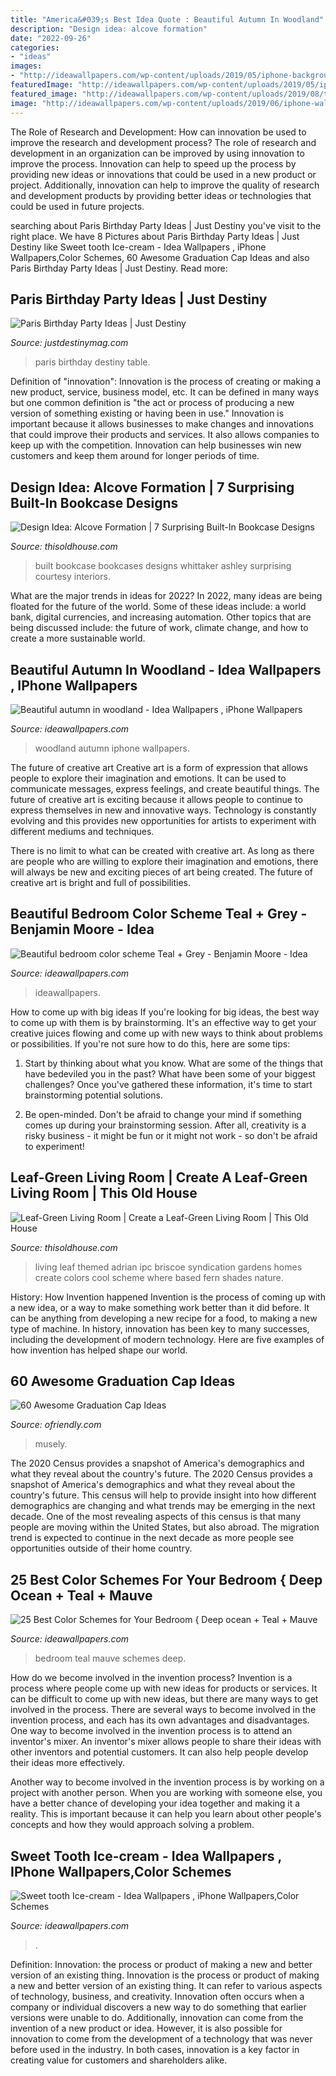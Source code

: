```yaml
---
title: "America&#039;s Best Idea Quote : Beautiful Autumn In Woodland"
description: "Design idea: alcove formation"
date: "2022-09-26"
categories:
- "ideas"
images:
- "http://ideawallpapers.com/wp-content/uploads/2019/05/iphone-background-wallpaper.jpg"
featuredImage: "http://ideawallpapers.com/wp-content/uploads/2019/05/iphone-background-wallpaper.jpg"
featured_image: "http://ideawallpapers.com/wp-content/uploads/2019/08/teal-grey.jpg"
image: "http://ideawallpapers.com/wp-content/uploads/2019/06/iphone-wallpapers-7-2.jpg"
---
```



The Role of Research and Development: How can innovation be used to improve the research and development process?
The role of research and development in an organization can be improved by using innovation to improve the process. Innovation can help to speed up the process by providing new ideas or innovations that could be used in a new product or project. Additionally, innovation can help to improve the quality of research and development products by providing better ideas or technologies that could be used in future projects.

	

		
searching about Paris Birthday Party Ideas | Just Destiny you've visit to the right place. We have 8 Pictures about Paris Birthday Party Ideas | Just Destiny like Sweet tooth Ice-cream - Idea Wallpapers , iPhone Wallpapers,Color Schemes, 60 Awesome Graduation Cap Ideas and also Paris Birthday Party Ideas | Just Destiny. Read more:
		
    
## Paris Birthday Party Ideas | Just Destiny

<img loading=lazy src="http://justdestinymag.com/wp-content/uploads/2015/03/Paris-Birthday-Party-Just-Destiny-Mag.jpg" onerror="this.onerror=null;this.src='https://tse2.mm.bing.net/th?id=OIP.pqgLRZXBjrgBLRnEOrSW8QHaKl&amp;pid=15.1';" alt="Paris Birthday Party Ideas | Just Destiny">

_Source: justdestinymag.com_

>paris birthday destiny table. 

	

Definition of "innovation":
Innovation is the process of creating or making a new product, service, business model, etc. It can be defined in many ways but one common definition is "the act or process of producing a new version of something existing or having been in use." 
Innovation is important because it allows businesses to make changes and innovations that could improve their products and services. It also allows companies to keep up with the competition. Innovation can help businesses win new customers and keep them around for longer periods of time.

    
## Design Idea: Alcove Formation | 7 Surprising Built-In Bookcase Designs

<img loading=lazy src="http://img2-3.timeinc.net/toh/i/g/16/interiors/01-built-in/04-bookcases.jpg" onerror="this.onerror=null;this.src='https://tse1.mm.bing.net/th?id=OIP.XnvgzU3DZmDi5bD2HcCq9QHaJ4&amp;pid=15.1';" alt="Design Idea: Alcove Formation | 7 Surprising Built-In Bookcase Designs">

_Source: thisoldhouse.com_

>built bookcase bookcases designs whittaker ashley surprising courtesy interiors. 

	

What are the major trends in ideas for 2022?
In 2022, many ideas are being floated for the future of the world. Some of these ideas include: a world bank, digital currencies, and increasing automation. Other topics that are being discussed include: the future of work, climate change, and how to create a more sustainable world.

    
## Beautiful Autumn In Woodland - Idea Wallpapers , IPhone Wallpapers

<img loading=lazy src="http://ideawallpapers.com/wp-content/uploads/2019/06/iphone-wallpapers-7-2.jpg" onerror="this.onerror=null;this.src='https://tse4.mm.bing.net/th?id=OIP.97HMMgS9eB0dDmMM-mzjCgHaLT&amp;pid=15.1';" alt="Beautiful autumn in woodland - Idea Wallpapers , iPhone Wallpapers">

_Source: ideawallpapers.com_

>woodland autumn iphone wallpapers. 

	

The future of creative art
Creative art is a form of expression that allows people to explore their imagination and emotions. It can be used to communicate messages, express feelings, and create beautiful things.
The future of creative art is exciting because it allows people to continue to express themselves in new and innovative ways. Technology is constantly evolving and this provides new opportunities for artists to experiment with different mediums and techniques.

There is no limit to what can be created with creative art. As long as there are people who are willing to explore their imagination and emotions, there will always be new and exciting pieces of art being created. The future of creative art is bright and full of possibilities.

    
## Beautiful Bedroom Color Scheme  Teal + Grey - Benjamin Moore  - Idea

<img loading=lazy src="http://ideawallpapers.com/wp-content/uploads/2019/08/teal-grey.jpg" onerror="this.onerror=null;this.src='https://tse3.mm.bing.net/th?id=OIP.2Moo31mwpABcOFc8gCSvwAHaLz&amp;pid=15.1';" alt="Beautiful bedroom color scheme  Teal + Grey - Benjamin Moore  - Idea">

_Source: ideawallpapers.com_

>ideawallpapers. 

	

How to come up with big ideas
If you're looking for big ideas, the best way to come up with them is by brainstorming. It's an effective way to get your creative juices flowing and come up with new ways to think about problems or possibilities. If you're not sure how to do this, here are some tips:
1. Start by thinking about what you know. What are some of the things that have bedeviled you in the past? What have been some of your biggest challenges? Once you've gathered these information, it's time to start brainstorming potential solutions.

2. Be open-minded. Don't be afraid to change your mind if something comes up during your brainstorming session. After all, creativity is a risky business - it might be fun or it might not work - so don't be afraid to experiment!


    
## Leaf-Green Living Room | Create A Leaf-Green Living Room | This Old House

<img loading=lazy src="http://img2-3.timeinc.net/toh/i/g/14/interiors/09-green-living-rm/00-green.jpg" onerror="this.onerror=null;this.src='https://tse4.mm.bing.net/th?id=OIP.Il5-P5SNLCb8KY8eAmnwugHaFj&amp;pid=15.1';" alt="Leaf-Green Living Room | Create a Leaf-Green Living Room | This Old House">

_Source: thisoldhouse.com_

>living leaf themed adrian ipc briscoe syndication gardens homes create colors cool scheme where based fern shades nature. 

	

History: How Invention happened
Invention is the process of coming up with a new idea, or a way to make something work better than it did before. It can be anything from developing a new recipe for a food, to making a new type of machine. In history, innovation has been key to many successes, including the development of modern technology. Here are five examples of how invention has helped shape our world.

    
## 60 Awesome Graduation Cap Ideas

<img loading=lazy src="https://ofriendly.com/wp-content/uploads/2016/11/graduation-caps/7-graduation-cap-ideas.jpg" onerror="this.onerror=null;this.src='https://tse2.mm.bing.net/th?id=OIP._8d2jM13CL6tOa8alUHk3QHaHa&amp;pid=15.1';" alt="60 Awesome Graduation Cap Ideas">

_Source: ofriendly.com_

>musely. 

	

The 2020 Census provides a snapshot of America's demographics and what they reveal about the country's future.
The 2020 Census provides a snapshot of America's demographics and what they reveal about the country's future. This census will help to provide insight into how different demographics are changing and what trends may be emerging in the next decade. One of the most revealing aspects of this census is that many people are moving within the United States, but also abroad. The migration trend is expected to continue in the next decade as more people see opportunities outside of their home country.

    
## 25 Best Color Schemes For Your Bedroom { Deep Ocean + Teal + Mauve

<img loading=lazy src="http://ideawallpapers.com/wp-content/uploads/2019/04/bedroom-teal-mauve.jpg" onerror="this.onerror=null;this.src='https://tse3.mm.bing.net/th?id=OIP.gwpGLWKX5YBifU4OtyysQQHaJ-&amp;pid=15.1';" alt="25 Best Color Schemes for Your Bedroom { Deep ocean + Teal + Mauve">

_Source: ideawallpapers.com_

>bedroom teal mauve schemes deep. 

	

How do we become involved in the invention process?
Invention is a process where people come up with new ideas for products or services. It can be difficult to come up with new ideas, but there are many ways to get involved in the process. There are several ways to become involved in the invention process, and each has its own advantages and disadvantages.
One way to become involved in the invention process is to attend an inventor's mixer. An inventor's mixer allows people to share their ideas with other inventors and potential customers. It can also help people develop their ideas more effectively.

Another way to become involved in the invention process is by working on a project with another person. When you are working with someone else, you have a better chance of developing your idea together and making it a reality. This is important because it can help you learn about other people's concepts and how they would approach solving a problem.

    
## Sweet Tooth Ice-cream - Idea Wallpapers , IPhone Wallpapers,Color Schemes

<img loading=lazy src="http://ideawallpapers.com/wp-content/uploads/2019/05/iphone-background-wallpaper.jpg" onerror="this.onerror=null;this.src='https://tse1.mm.bing.net/th?id=OIP.upC7SojExWvIVmZ5A_x5WwHaNI&amp;pid=15.1';" alt="Sweet tooth Ice-cream - Idea Wallpapers , iPhone Wallpapers,Color Schemes">

_Source: ideawallpapers.com_

>. 

	

Definition: Innovation: the process or product of making a new and better version of an existing thing.
Innovation is the process or product of making a new and better version of an existing thing. It can refer to various aspects of technology, business, and creativity. Innovation often occurs when a company or individual discovers a new way to do something that earlier versions were unable to do. Additionally, innovation can come from the invention of a new product or idea. However, it is also possible for innovation to come from the development of a technology that was never before used in the industry. In both cases, innovation is a key factor in creating value for customers and shareholders alike.

